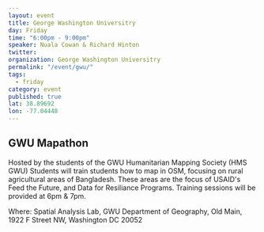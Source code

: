 ```yaml
---
layout: event
title: George Washington Universitry
day: Friday
time: "6:00pm - 9:00pm"
speaker: Nuala Cowan & Richard Hinton
twitter: 
organization: George Washington Universitry
permalink: "/event/gwu/"
tags: 
  - friday
category: event
published: true
lat: 38.89692
lon: -77.04448
---
```


## GWU Mapathon

Hosted by the students of the GWU Humanitarian Mapping Society (HMS GWU)
Students will train students how to map in OSM, focusing on rural agricultural areas of Bangladesh. These areas are the focus of USAID's Feed the Future, and Data for Resiliance Programs. Training sessions will be provided at 6pm & 7pm. 

Where: Spatial Analysis Lab, GWU Department of Geography, Old Main, 1922 F Street NW, Washington DC 20052
